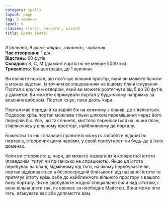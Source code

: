 ```yaml
---
category: spells
layout: page
tag: З'явлення
level: 9
classes: cleric, sorcerer, wizard
title: Брама [Gate]
---
```


_З'явлення, 9 рівня; клірик, заклинач, чарівник_    
**Час створення:** 1 дія    
**Відстань:** 60 футів    
**Складові:** В, С, М (діамант вартістю не менше 5000 зм)    
**Тривалість:** Концентрація, до 1 хвилини    

Ви являєте портал, що пов'язує вільний простір, який ви можете бачити в межах відстані, із точним розташуванням на іншому плані існування. Портал є круглим отвором, який ви можете розтягнути від 5 до 20 футів у діаметрі. Ви можете спрямувати портал у будь-якому напрямку за власним вибором. Портал існує, поки діють чари.    

Портал має передній та задній бік на кожному з планів, де з'являється. Подорож крізь портал можлива тільки шляхом переміщення через його передній бік. Усе, що так вчиняє, миттєво переноситься на інший план, з’являючись у вільному просторі, найближчому до порталу.    

Божества та інші планарні правителі можуть запобігти відкриттю порталів, створених цими чарами, у своїй присутності чи будь-де в їхніх доменах.  

Коли ви створюєте ці чари, ви можете назвати ім'я конкретної істоти (псевдонім, титул чи прізвисько не спрацюють). Якщо ця істота перебуває на плані, відмінному від того, на якому перебуваєте ви, портал відкривається в безпосередній близькості від названої істоти та притягує істоту крізь себе до найближчого вільного простору з вашого боку порталу. Ви не здобуваєте жодної спеціальної сили над істотою, і вона вільна діяти так, як вважає за необхідне Майстер. Вона може піти геть, атакувати вас або допомогти вам.
